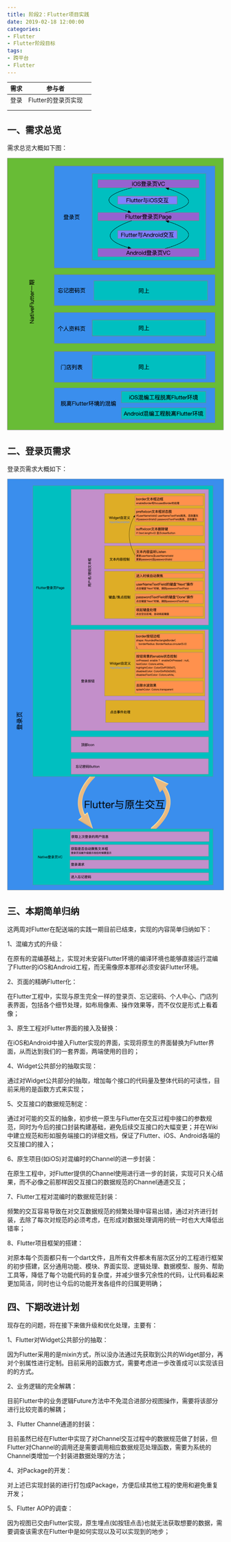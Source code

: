 ```yaml
---
title: 阶段2：Flutter项目实践
date: 2019-02-18 12:00:00
categories: 
- Flutter
- Flutter阶段目标
tags:
- 跨平台
- Flutter
---
```




| 需求 | 参与者              |      |
| ---- | ------------------- | ---- |
| 登录 | Flutter的登录页实现 |      |
|      |                     |      |
|      |                     |      |



## 一、需求总览

需求总览大概如下图：

![NativeFlutter一期总](NativeFlutter一期总.png)



## 二、登录页需求

登录页需求大概如下：

![NativeFlutter一期登录页](NativeFlutter一期登录页.png)



## 三、本期简单归纳

这两周对Flutter在配送端的实践一期目前已结束，实现的内容简单归纳如下：

1、混编方式的升级：

在原有的混编基础上，实现对未安装Flutter环境的编译环境也能够直接运行混编了Flutter的iOS和Android工程，而无需像原本那样必须安装Flutter环境。

2、页面的精确Flutter化：

在Flutter工程中，实现与原生完全一样的登录页、忘记密码、个人中心、门店列表界面，包括各个细节处理，如布局像素、操作效果等，而不仅仅是形式上看着像；

3、原生工程对Flutter界面的接入及替换：

在iOS和Android中接入Flutter实现的界面，实现将原生的界面替换为Flutter界面，从而达到我们的一套界面，两端使用的目的；

4、Widget公共部分的抽取实现：

通过对Widget公共部分的抽取，增加每个接口的代码量及整体代码的可读性，目前采用的是函数方式来实现；

5、交互接口的数据规范制定：

通过对可能的交互的抽象，初步统一原生与Flutter在交互过程中接口的参数规范，同时为今后的接口封装构建基础，避免后续交互接口的大幅变更；并在Wiki中建立规范和形如服务端接口的详细文档，保证了Flutter、iOS、Android各端的交互接口的接入；

6、原生项目(如iOS)对混编时的Channel的进一步封装：

在原生工程中，对Flutter提供的Channel使用进行进一步的封装，实现可只关心结果，而不必像之前那样因交互接口的数据规范的Channel通道交互；

7、Flutter工程对混编时的数据规范封装：

频繁的交互容易导致在对交互数据规范的频繁处理中容易出错，通过对齐进行封装，去除了每次对规范的必须考虑，在形成对数据处理调用的统一时也大大降低出错率；

8、Flutter项目框架的搭建：

对原本每个页面都只有一个dart文件，且所有文件都未有层次区分的工程进行框架的初步搭建，区分通用功能、模块、界面实现、逻辑处理、数据模型、服务、帮助工具等，降低了每个功能代码的复杂度，并减少很多冗余性的代码，让代码看起来更加简洁，同时也让今后的功能开发各组件的归属更明确；



## 四、下期改进计划

现存在的问题，将在接下来做升级和优化处理，主要有：

1、Flutter对Widget公共部分的抽取：

因为Flutter采用的是mixin方式，所以没办法通过先获取到公共的Widget部分，再对个别属性进行定制。目前采用的函数方式，需要考虑进一步改善成可以实现该目的的方式。

2、业务逻辑的完全解耦：

目前Flutter中的业务逻辑Future方法中不免混合进部分视图操作，需要将该部分进行比较完善的解耦；

3、Flutter Channel通道的封装：

目前虽然已经在Flutter中实现了对Channel交互过程中的数据规范做了封装，但Flutter对Channel的调用还是需要调用相应数据规范处理函数，需要为系统的Channel类增加一个封装进数据处理的方法；

4、对Package的开发：

对上述已实现封装的进行打包成Package，方便后续其他工程的使用和避免重复开发；

5、Flutter AOP的调查：

因为视图已交由Flutter实现，原生埋点(如按钮点击)也就无法获取想要的数据，需要调查该需求在Flutter中是如何实现以及可以实现到的地步；


